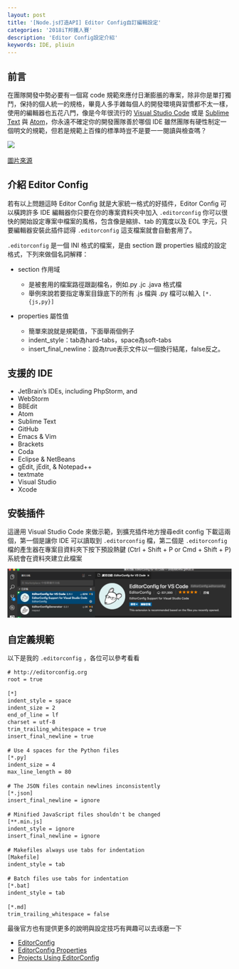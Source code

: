 ```yaml
---
layout: post
title: '[Node.js打造API] Editor Config自訂編輯設定'
categories: '2018iT邦鐵人賽'
description: 'Editor Config設定介紹'
keywords: IDE, pliuin
---
```


## 前言
在團隊開發中勢必要有一個寫 code 規範來應付日漸膨脹的專案，除非你是單打獨鬥，保持的個人統一的規格，畢竟人多手雜每個人的開發環境與習慣都不太一樣，使用的編輯器也五花八門，像是今年很流行的 [Visual Studio Code](https://code.visualstudio.com/) 或是 [Sublime Text](https://www.sublimetext.com/) 與 [Atom](https://atom.io/)，你永遠不確定你的開發團隊善於哪個 IDE 雖然團隊有硬性制定一個明文的規範，但若是規範上百條的標準時豈不是要一一閱讀與檢查嗎？

<img src="https://www.masterzendframework.com/images/posts/consistent-editing-with-editorconfig.jpg" width="450">

[圖片來源](https://www.masterzendframework.com/consistent-editing-with-editorconfig/)

## 介紹 Editor Config

若有以上問題這時 Editor Config 就是大家統一格式的好插件，Editor Config 可以橫跨許多 IDE 編輯器你只要在你的專案資料夾中加入 `.editorconfig` 你可以很快的開始設定專案中檔案的風格，包含像是縮排、tab 的寬度以及 EOL 字元，只要編輯器安裝此插件認得 `.editorconfig` 這支檔案就會自動套用了。

`.editorconfig` 是一個 INI 格式的檔案，是由 section 跟 properties 組成的設定格式，下列來做個名詞解釋：

- section 作用域
  - 是被套用的檔案路徑跟副檔名，例如.py .jc .java 格式檔
  - 舉例來說若要指定專案目錄底下的所有 .js 檔與 .py 檔可以輸入 `[*.{js,py}]`

- properties 屬性值
  - 簡單來說就是規範值，下面舉兩個例子
  - indent_style：tab為hard-tabs，space為soft-tabs
  - insert_final_newline：設為true表示文件以一個換行結尾，false反之。

## 支援的 IDE

- JetBrain’s IDEs, including PhpStorm, and 
- WebStorm
- BBEdit
- Atom
- Sublime Text
- GitHub
- Emacs & Vim
- Brackets
- Coda
- Eclipse & NetBeans
- gEdit, jEdit, & Notepad++
- textmate
- Visual Studio
- Xcode

## 安裝插件
這邊用 Visual Studio Code 來做示範，到擴充插件地方搜尋edit config 下載這兩個，第一個是讓你 IDE 可以讀取到 `.editorconfig` 檔，第二個是 `.editorconfig` 檔的產生器在專案目資料夾下按下預設熱鍵 (Ctrl + Shift + P or Cmd + Shift + P) 系統會在資料夾建立此檔案

<img src ="/images/posts/it2018/img1061225-1.png">

## 自定義規範
以下是我的 `.editorconfig` ，各位可以參考看看

```config
# http://editorconfig.org
root = true

[*]
indent_style = space
indent_size = 2
end_of_line = lf
charset = utf-8
trim_trailing_whitespace = true
insert_final_newline = true

# Use 4 spaces for the Python files
[*.py]
indent_size = 4
max_line_length = 80

# The JSON files contain newlines inconsistently
[*.json]
insert_final_newline = ignore

# Minified JavaScript files shouldn't be changed
[**.min.js]
indent_style = ignore
insert_final_newline = ignore

# Makefiles always use tabs for indentation
[Makefile]
indent_style = tab

# Batch files use tabs for indentation
[*.bat]
indent_style = tab

[*.md]
trim_trailing_whitespace = false
```

最後官方也有提供更多的說明與設定技巧有興趣可以去琢磨一下
- [EditorConfig](http://editorconfig.org/)
- [EditorConfig Properties](https://github.com/editorconfig/editorconfig/wiki/EditorConfig-Properties)
- [Projects Using EditorConfig](https://github.com/editorconfig/editorconfig/wiki/Projects-Using-EditorConfig)


